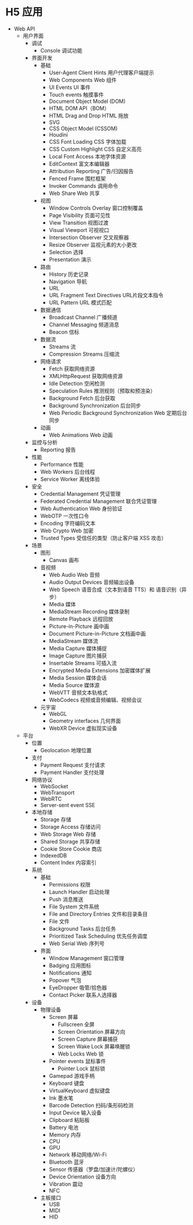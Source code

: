 # H5 应用

- Web API
  - 用户界面
    - 调试
      - Console 调试功能
    - 界面开发
      - 基础
        - User-Agent Client Hints 用户代理客户端提示
        - Web Components Web 组件
        - UI Events UI 事件
        - Touch events 触摸事件
        - Document Object Model (DOM)
        - HTML DOM API（BOM）
        - HTML Drag and Drop HTML 拖放
        - SVG
        - CSS Object Model (CSSOM)
        - Houdini
        - CSS Font Loading CSS 字体加载
        - CSS Custom Highlight CSS 自定义高亮
        - Local Font Access 本地字体资源
        - EditContext 富文本编辑器
        - Attribution Reporting 广告/归因报告
        - Fenced Frame 围栏框架
        - Invoker Commands 调用命令
        - Web Share Web 共享
      - 视图
        - Window Controls Overlay 窗口控制覆盖
        - Page Visibility 页面可见性
        - View Transition 视图过渡
        - Visual Viewport 可视视口
        - Intersection Observer 交叉观察器
        - Resize Observer 监视元素的大小更改
        - Selection 选择
        - Presentation 演示
      - 路由
        - History 历史记录
        - Navigation 导航
        - URL
        - URL Fragment Text Directives URL片段文本指令
        - URL Pattern URL 模式匹配
      - 数据通信
        - Broadcast Channel 广播频道
        - Channel Messaging 频道消息
        - Beacon 信标
      - 数据流
        - Streams 流
        - Compression Streams 压缩流
      - 网络请求
        - Fetch 获取网络资源
        - XMLHttpRequest 获取网络资源
        - Idle Detection 空闲检测
        - Speculation Rules 推测规则（预取和预渲染）
        - Background Fetch 后台获取
        - Background Synchronization 后台同步
        - Web Periodic Background Synchronization Web 定期后台同步
      - 动画
        - Web Animations Web 动画
    - 监控与分析
      - Reporting 报告
    - 性能
      - Performance 性能
      - Web Workers 后台线程
      - Service Worker 离线体验
    - 安全
      - Credential Management 凭证管理
      - Federated Credential Management 联合凭证管理
      - Web Authentication Web 身份验证
      - WebOTP  一次性口令
      - Encoding 字符编码文本
      - Web Crypto  Web 加密
      - Trusted Types 受信任的类型（防止客户端 XSS 攻击）
    - 场景
      - 图形
        - Canvas 画布
      - 音视频
        - Web Audio Web 音频
        - Audio Output Devices 音频输出设备
        - Web Speech 语音合成（文本到语音 TTS）和 语音识别（异步）
        - Media 媒体
        - MediaStream Recording 媒体录制
        - Remote Playback 远程回放
        - Picture-in-Picture 画中画
        - Document Picture-in-Picture 文档画中画
        - MediaStream 媒体流
        - Media Capture 媒体捕捉
        - Image Capture 图片捕获
        - Insertable Streams 可插入流
        - Encrypted Media Extensions 加密媒体扩展
        - Media Session 媒体会话
        - Media Source 媒体源
        - WebVTT 音频文本轨格式
        - WebCodecs 视频或音频编辑、视频会议
      - 元宇宙
        - WebGL
        - Geometry interfaces 几何界面
        - WebXR Device 虚拟现实设备
  - 平台
    - 位置
      - Geolocation 地理位置
    - 支付
      - Payment Request 支付请求
      - Payment Handler 支付处理
    - 网络协议
      - WebSocket
      - WebTransport
      - WebRTC
      - Server-sent event SSE
    - 本地存储
      - Storage 存储
      - Storage Access 存储访问
      - Web Storage Web 存储
      - Shared Storage 共享存储
      - Cookie Store Cookie 商店
      - IndexedDB
      - Content Index 内容索引
    - 系统
      - 基础
        - Permissions 权限
        - Launch Handler 启动处理
        - Push 消息推送
        - File System 文件系统
        - File and Directory Entries 文件和目录条目
        - File 文件
        - Background Tasks 后台任务
        - Prioritized Task Scheduling 优先任务调度
        - Web Serial Web 序列号
      - 界面
        - Window Management 窗口管理
        - Badging 应用图标
        - Notifications 通知
        - Popover 气泡
        - EyeDropper 吸管/拾色器
        - Contact Picker 联系人选择器
    - 设备
      - 物理设备
        - Screen 屏幕
          - Fullscreen 全屏
          - Screen Orientation 屏幕方向
          - Screen Capture 屏幕捕获
          - Screen Wake Lock 屏幕唤醒锁
          - Web Locks Web 锁
        - Pointer events 鼠标事件
          - Pointer Lock 鼠标锁
        - Gamepad 游戏手柄
        - Keyboard 键盘
        - VirtualKeyboard 虚拟键盘
        - Ink 墨水笔
        - Barcode Detection 扫码/条形码检测
        - Input Device 输入设备
        - Clipboard 粘贴板
        - Battery 电池
        - Memory 内存
        - CPU
        - GPU
        - Network 移动网络/Wi-Fi
        - Bluetooth 蓝牙
        - Sensor 传感器（罗盘/加速计/陀螺仪）
        - Device Orientation 设备方向
        - Vibration 震动
        - NFC
      - 主板接口
        - USB
        - MIDI
        - HID